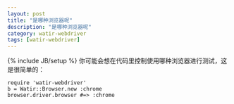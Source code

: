 ```yaml
---
layout: post
title: "是哪种浏览器呢"
description: "是哪种浏览器呢"
category: watir-webdriver
tags: [watir-webdriver]
---
```

{% include JB/setup %}
你可能会想在代码里控制使用哪种浏览器进行测试，这是很简单的：

	require 'watir-webdriver'
	b = Watir::Browser.new :chrome
	browser.driver.browser #=> :chrome

